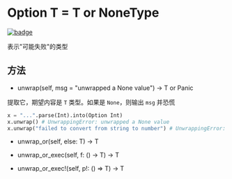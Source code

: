 # Option T = T or NoneType

[![badge](https://img.shields.io/endpoint.svg?url=https%3A%2F%2Fgezf7g7pd5.execute-api.ap-northeast-1.amazonaws.com%2Fdefault%2Fsource_up_to_date%3Fowner%3Derg-lang%26repos%3Derg%26ref%3Dmain%26path%3Ddoc/EN/API/types/classes/Option.md%26commit_hash%3D06f8edc9e2c0cee34f6396fd7c64ec834ffb5352)](https://gezf7g7pd5.execute-api.ap-northeast-1.amazonaws.com/default/source_up_to_date?owner=erg-lang&repos=erg&ref=main&path=doc/EN/API/types/classes/Option.md&commit_hash=06f8edc9e2c0cee34f6396fd7c64ec834ffb5352)

表示"可能失败"的类型

## 方法

* unwrap(self, msg = "unwrapped a None value") -> T or Panic

提取它，期望内容是 `T` 类型。如果是 `None`，则输出 `msg` 并恐慌

```python
x = "...".parse(Int).into(Option Int)
x.unwrap() # UnwrappingError: unwrapped a None value
x.unwrap("failed to convert from string to number") # UnwrappingError: failed to convert from string to number
```

* unwrap_or(self, else: T) -> T

* unwrap_or_exec(self, f: () -> T) -> T

* unwrap_or_exec!(self, p!: () => T) -> T
